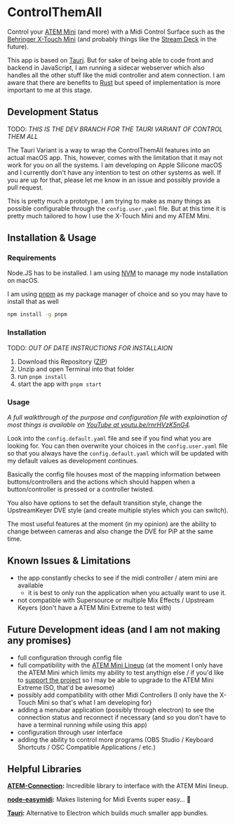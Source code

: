 # ControlThemAll

Control your [ATEM Mini](https://crsp.li/ATEMMiniLineup) (and more) with a Midi Control Surface such as the [Behringer X-Touch Mini](https://crsp.li/xtouchmini) (and probably things like the [Stream Deck](https://crsp.li/StreamDeck) in the future).

This app is based on [Tauri](https://tauri.studio/). But for sake of being able to code front and backend in JavaScript, I am running a sidecar webserver which also handles all the other stuff like the midi controller and atem connection. I am aware that there are benefits to [Rust](https://www.rust-lang.org/) but speed of implementation is more important to me at this stage.

## Development Status

TODO: _THIS IS THE DEV BRANCH FOR THE TAURI VARIANT OF CONTROL THEM ALL_

The Tauri Variant is a way to wrap the ControlThemAll features into an actual macOS app. This, however, comes with the limitation that it may not work for you on all the systems. I am developing on Apple Silicone macOS and I currently don't have any intention to test on other systems as well. If you are up for that, please let me know in an issue and possibly provide a pull request.

This is pretty much a prototype. I am trying to make as many things as possible configurable through the `config.user.yaml` file. But at this time it is pretty much tailored to how I use the X-Touch Mini and my ATEM Mini.

## Installation & Usage

### Requirements

Node.JS has to be installed. I am using [NVM](https://github.com/nvm-sh/nvm) to manage my node installation on macOS.

I am using [pnpm](https://pnpm.io/) as my package manager of choice and so you may have to install that as well

```bash
npm install -g pnpm
```

### Installation

TODO: _OUT OF DATE INSTRUCTIONS FOR INSTALLAION_

1. Download this Repository ([ZIP](https://github.com/chrisspiegl/midi2atem/archive/refs/heads/main.zip))
2. Unzip and open Terminal into that folder
3. run `pnpm install`
4. start the app with `pnpm start`

### Usage

*A full walkthrough of the purpose and configuration file with explaination of most things is available on [YouTube at youtu.be/rnrHVzK5nG4](https://youtu.be/rnrHVzK5nG4).*

Look into the `config.default.yaml` file and see if you find what you are looking for. You can then overwrite your choices in the `config.user.yaml` file so that you always have the `config.default.yaml` which will be updated with my default values as development continues.

Basically the config file houses most of the mapping information between buttons/controllers and the actions which should happen when a button/controller is pressed or a controller twisted.

You also have options to set the default transition style, change the UpstreamKeyer DVE style (and create multiple styles which you can switch).

The most useful features at the moment (in my opinion) are the ability to change between cameras and also change the DVE for PiP at the same time.

## Known Issues & Limitations

- the app constantly checks to see if the midi controller / atem mini are available
  - it is best to only run the application when you actually want to use it.
- not compatible with Supersource or multiple Mix Effects / Upstream Keyers (don't have a ATEM Mini Extreme to test with)

## Future Development ideas (and I am not making any promises)

- full configuration through config file
- full compatibility with the [ATEM Mini Lineup](https://crsp.li/ATEM) (at the moment I only have the ATEM Mini which limits my ability to test anythign else / if you'd like to [support the project](https://ChrisSpiegl.com/donate) so I may be able to upgrade to the ATEM Mini Extreme ISO, that'd be awesome)
- possibly add compatibility with other Midi Controllers (I only have the X-Touch  Mini so that's what I am developing for)
- adding a menubar application (possibly through electron) to see the connection status and reconnect if necessary (and so you don't have to have a terminal running while using this app)
- configuration through user interface
- adding the ability to control more programs (OBS Studio / Keyboard Shortcuts / OSC Compatible Applications / etc.)

## Helpful Libraries

**[ATEM-Connection](https://github.com/nrkno/tv-automation-atem-connection):** Incredible library to interface with the ATEM Mini lineup.

**[node-easymidi](https://github.com/dinchak/node-easymidi):** Makes listening for Midi Events super easy… 🥁

**[Tauri](https://tauri.studio/):** Alternative to Electron which builds much smaller app bundles.
